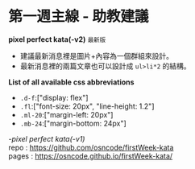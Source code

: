 # 
# 第一週主線 - 助教建議
**pixel perfect kata(-v2)** `最新版`
* 建議最新消息裡是圖片+內容為一個群組來設計。
* 最新消息裡的兩篇文章也可以設計成 `ul>li*2` 的結構。

**List of all available css abbreviations**
* `.d-f`:["display: flex"]
* `.fl`:["font-size: 20px", "line-height: 1.2"]
* `.ml-20`:["margin-left: 20px"]
* `.mb-24`:["margin-bottom: 24px"]

*-pixel perfect kata(-v1)*  
repo : https://github.com/osncode/firstWeek-kata  
pages : https://osncode.github.io/firstWeek-kata/
